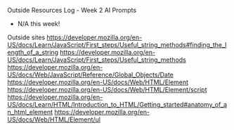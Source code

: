 Outside Resources Log - Week 2
AI Prompts

- N/A this week!

Outside sites
https://developer.mozilla.org/en-US/docs/Learn/JavaScript/First_steps/Useful_string_methods#finding_the_length_of_a_string
https://developer.mozilla.org/en-US/docs/Learn/JavaScript/First_steps/Useful_string_methods 
https://developer.mozilla.org/en-US/docs/Web/JavaScript/Reference/Global_Objects/Date 
https://developer.mozilla.org/en-US/docs/Web/HTML/Element 
https://developer.mozilla.org/en-US/docs/Web/HTML/Element/script 
https://developer.mozilla.org/en-US/docs/Learn/HTML/Introduction_to_HTML/Getting_started#anatomy_of_an_html_element 
https://developer.mozilla.org/en-US/docs/Web/HTML/Element/ul 